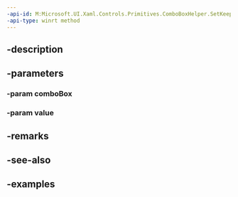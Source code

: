 ```yaml
---
-api-id: M:Microsoft.UI.Xaml.Controls.Primitives.ComboBoxHelper.SetKeepInteriorCornersSquare(Windows.UI.Xaml.Controls.ComboBox,System.Boolean)
-api-type: winrt method
---
```


## -description

## -parameters

### -param comboBox

### -param value

## -remarks

## -see-also

## -examples

